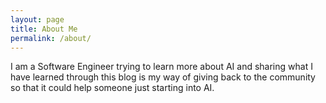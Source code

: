 ```yaml
---
layout: page
title: About Me
permalink: /about/
---
```


I am a Software Engineer trying to learn more about AI and sharing what I have learned through this blog is my way of giving back to the community so that it could help someone just starting into AI.

